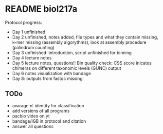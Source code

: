 # README biol217a

Protocol progress: 
- Day 1 unfinished
- Day 2 unfinished, notes added, file types and what they contain missing, k-mer missing (assembly algorythms), look at assembly procedure (palindrom counting)
- Day 3 unfinished: introduction, script unfinished for binning
- Day 4 lecture notes
- Day 5 lecture notes, questions!! Bin quality check: CSS score inicates chimeras on different taxonomic levels (GUNC) output
- Day 6 notes visualization with bandage
- Day 8: outputs from fastqc missing

## TODo

- avarage nt identity for classification
- add versions of all programs
- pacbio video on yt
- bandage/IGB in protocol and citation
- answer all questions